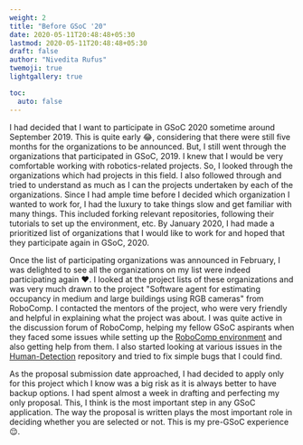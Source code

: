 ```yaml
---
weight: 2
title: "Before GSoC '20"
date: 2020-05-11T20:48:48+05:30
lastmod: 2020-05-11T20:48:48+05:30
draft: false
author: "Nivedita Rufus"
twemoji: true
lightgallery: true

toc:
  auto: false
---
```

I had decided that I want to participate in GSoC 2020 sometime around September 2019. This is quite early :joy:, considering that there were still five months for the organizations to be announced. But, I still went through the organizations that participated in GSoC, 2019. I knew that I would be very comfortable working with robotics-related projects. So, I looked through the organizations which had projects in this field. I also followed through and tried to understand as much as I can the projects undertaken by each of the organizations. Since I had ample time before I decided which organization I wanted to work for, I had the luxury to take things slow and get familiar with many things. This included forking relevant repositories, following their tutorials to set up the environment, etc. By January 2020, I had made a prioritized list of organizations that I would like to work for and hoped that they participate again in GSoC, 2020.

Once the list of participating organizations was announced in February, I was delighted to see all the organizations on my list were indeed participating again :heart:. I looked at the project lists of these organizations and was very much drawn to the project "Software agent for estimating occupancy in medium and large buildings using RGB cameras" from RoboComp. I contacted the mentors of the project, who were very friendly and helpful in explaining what the project was about. I was quite active in the discussion forum of RoboComp, helping my fellow GSoC aspirants when they faced some issues while setting up the [RoboComp environment](https://github.com/robocomp/robocomp) and also getting help from them. I also started looking at various issues in the [Human-Detection](https://github.com/robocomp/human-detection) repository and tried to fix simple bugs that I could find. 

As the proposal submission date approached, I had decided to apply only for this project which I know was a big risk as it is always better to have backup options. I had spent almost a week in drafting and perfecting my only proposal. This, I think is the most important step in any GSoC application. The way the proposal is written plays the most important role in deciding whether you are selected or not. This is my pre-GSoC experience :relieved:.